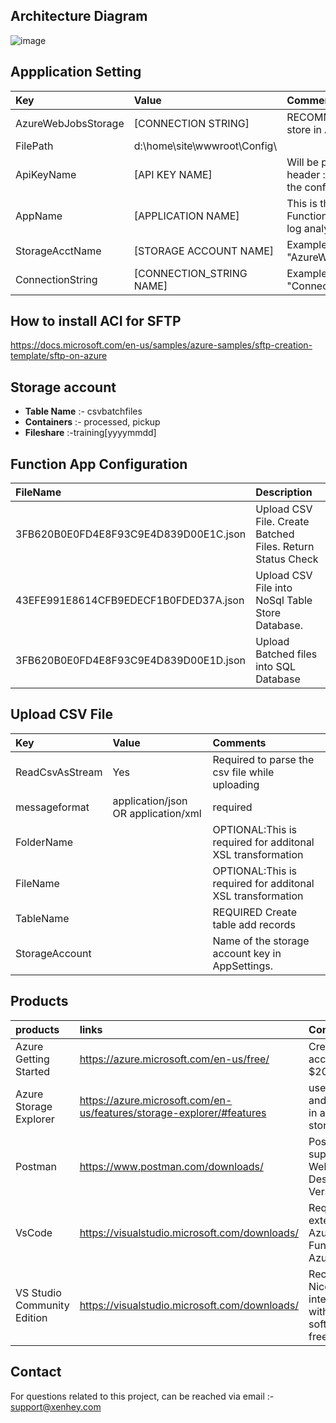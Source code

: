 ## Architecture Diagram

![image](https://user-images.githubusercontent.com/15838780/149241508-67d1d0af-9aea-47e3-abc2-335e891fafdc.png)


## Appplication Setting 

|Key|Value | Comment|
|:----|:----|:----|
|AzureWebJobsStorage|[CONNECTION STRING]|RECOMMENDATION :  store in AzureKey Vault.|
|FilePath| d:\home\site\wwwroot\Config\ |
|ApiKeyName|[API KEY NAME]|Will be passed in the header  :  the file name of the config.
|AppName| [APPLICATION NAME]| This is the name of the Function App. Used in log analytics|
|StorageAcctName|[STORAGE ACCOUNT NAME]|Example  "AzureWebJobsStorage"|
|ConnectionString|[CONNECTION_STRING NAME]|Example  "ConnectionString"|



## How to install  ACI for SFTP ##

https://docs.microsoft.com/en-us/samples/azure-samples/sftp-creation-template/sftp-on-azure


## Storage account 
- **Table Name** :- csvbatchfiles
- **Containers** :- processed, pickup
- **Fileshare** :-training[yyyymmdd]

## Function App  Configuration 


|FileName|Description|
|:----|:----|
|3FB620B0E0FD4E8F93C9E4D839D00E1C.json| Upload CSV File. Create Batched Files. Return Status Check|
|43EFE991E8614CFB9EDECF1B0FDED37A.json| Upload CSV File into NoSql Table Store Database.|
|3FB620B0E0FD4E8F93C9E4D839D00E1D.json| Upload Batched files into SQL Database|



## Upload CSV File

|Key|Value|Comments|
|:----|:----|:----|
|ReadCsvAsStream|Yes| Required to parse the csv file while uploading|
|messageformat|application/json OR application/xml| required|
|FolderName||OPTIONAL:This is required for additonal XSL transformation |
|FileName||OPTIONAL:This is required for additonal XSL transformation |
|TableName|<AZURE TABLE NAME>| REQUIRED Create table add records|
|StorageAccount|<STORAGE ACCOUNT KEY>| Name of the  storage account key in AppSettings.|



  
  
  ## Products

|products|links|Comments|
|:----|:----|:----|
|Azure Getting Started |https://azure.microsoft.com/en-us/free/| Create free account + $200 in Credit|
|Azure Storage Explorer|https://azure.microsoft.com/en-us/features/storage-explorer/#features|useful view and query data in azure table storage|
|Postman|https://www.postman.com/downloads/|Postman supports the Web or Desktop Version|
|VsCode| https://visualstudio.microsoft.com/downloads/ |  Required extensions. Azure Functions, Azure Account
|VS Studio Community Edition |https://visualstudio.microsoft.com/downloads/| Recommended. Nice intergration with Azure. software is free.

  
  ## Contact
  
For questions related to this project, can be reached via email :- support@xenhey.com
